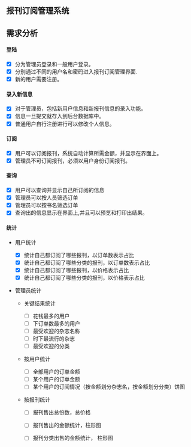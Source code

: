 ## 报刊订阅管理系统

## 需求分析

#### 登陆

- [x] 分为管理员登录和一般用户登录。
- [x] 分别通过不同的用户名和密码进入报刊订阅管理界面. 
- [x] 新的用户需要注册。

#### 录入新信息

- [x] 对于管理员，包括新用户信息和新报刊信息的录入功能。
- [x] 信息一旦提交就存入到后台数据库中。
- [x] 普通用户自行注册进行可以修改个人信息。

#### 订阅

- [x] 用户可以订阅报刊，系统自动计算所需金额，并显示在界面上。
- [x] 管理员不可订阅报刊，必须以用户身份订阅报刊。

#### 查询

- [x] 用户可以查询并显示自己所订阅的信息
- [x] 管理员可以按人员筛选订单
- [x] 管理员可以按书名筛选订单
- [x] 查询出的信息显示在界面上,并且可以预览和打印出结果。

#### 统计

- 用户统计
  - [x] 统计自己都订阅了哪些报刊，以订单数表示占比
  - [x] 统计自己都订阅了哪些分类的报刊，以订单数表示占比
  - [x] 统计自己都订阅了哪些报刊，以价格表示占比
  - [x] 统计自己都订阅了哪些分类的报刊，以价格表示占比

- 管理员统计

  - 关键结果统计

    - [ ] 花钱最多的用户
    - [ ] 下订单数最多的用户
    - [ ] 最受欢迎的杂志名称
    - [ ] 时下最流行的杂志
    - [ ] 最受欢迎的分类

  - 按用户统计

    - [ ] 全部用户的订单金额
    - [ ] 某个用户的订单金额
    - [ ] 某个用户的订阅情况（按金额划分杂志名，按金额划分分类）饼图

  - 按报刊统计

    - [ ] 报刊售出总份数，总价格
    - [ ] 报刊售出的金额统计，柱形图
    - [ ] 报刊分类出售的金额统计， 柱形图

    
